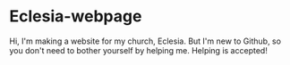 # Eclesia-webpage
Hi, I'm making a website for my church, Eclesia. But I'm new to Github, so you don't need to bother yourself by helping me. Helping is accepted!
